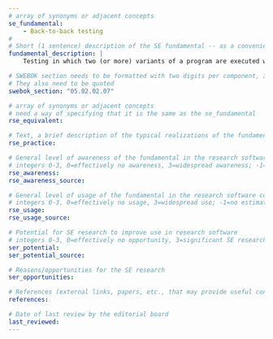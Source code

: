```yaml
---
# array of synonyms or adjacent concepts
se_fundamental:
    - Back-to-back testing
#
# Short (1 sentence) description of the SE fundamental -- as a convenience
fundamental_description: |
    Testing in which two (or more) variants of a program are executed with the same inputs, the outputs are compared, and errors are analyzed in case of discrepancies.

# SWEBOK section needs to be formatted with two digits per component, zero-filled so that they sort lexically as strings
# They also need to be quoted
swebok_section: "05.02.02.07"

# array of synonyms or adjacent concepts
# need a way of specifying that it is the same as the se_fundamental
rse_equivalent:

# Text, a brief description of the typical realizations of the fundamental, in RSE practice
rse_practice:

# General level of awareness of the fundamental in the research software community
# integers 0-3, 0=effectively no awareness, 3=widespread awareness; -1=no estimate
rse_awareness:
rse_awareness_source: 

# General level of usage of the fundamental in the research software community
# integers 0-3, 0=effectively no usage, 3=widespread use; -1=no estimate
rse_usage: 
rse_usage_source: 

# Potential for SE research to improve use in research software
# integers 0-3, 0=effectively no opportunity, 3=significant SE research beneficial; -1=no estimate
ser_potential: 
ser_potential_source: 

# Reasons/opportunities for the SE research
ser_opportunities: 

# References (external links, papers, etc., that may provide useful connections)
references:

# Date of last review by the editorial board
last_reviewed: 
---
```

